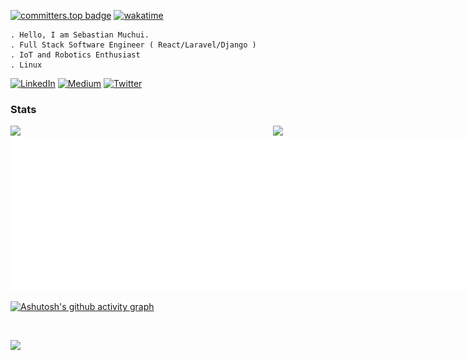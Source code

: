 
[![committers.top badge](https://user-badge.committers.top/kenya_private/astianmuchui.svg)](https://user-badge.committers.top/kenya_private/astianmuchui)
[![wakatime](https://wakatime.com/badge/user/5a50e193-2e98-47bd-9b67-0952bed984cf.svg)](https://wakatime.com/@5a50e193-2e98-47bd-9b67-0952bed984cf)

```shell
. Hello, I am Sebastian Muchui.
. Full Stack Software Engineer ( React/Laravel/Django )
. IoT and Robotics Enthusiast
. Linux

```
[![LinkedIn](https://img.shields.io/badge/LinkedIn-%230077B5.svg?logo=linkedin&logoColor=white)](https://linkedin.com/in/astianmuchui) [![Medium](https://img.shields.io/badge/Medium-12100E?logo=medium&logoColor=white)](https://medium.com/@sebastianmuchui) [![Twitter](https://img.shields.io/badge/Twitter-%231DA1F2.svg?logo=Twitter&logoColor=white)](https://twitter.com/astianmuchui) 



### Stats

<div style="display: inline-flex;">
  <img src="https://github-readme-stats.vercel.app/api?username=astianmuchui&theme=github_dark&hide_border=true&include_all_commits=true" style="width: 420px;">
  <img src="https://github-readme-streak-stats.herokuapp.com/?user=astianmuchui&theme=github_dark&hide_border=true&include_all_commits=true&count_private=true" style="width: 410px;">

</div>

<div style="display: inline-flex;">
  <img src="https://raw.githubusercontent.com/astianmuchui/github-stats/master/generated/overview.svg#gh-dark-mode-only" style="width: 420px;">
  <img src="https://raw.githubusercontent.com/astianmuchui/github-stats/master/generated/languages.svg#gh-dark-mode-only" style="width: 420px;">
  
</div>
<br>

[![Ashutosh's github activity graph](https://github-readme-activity-graph.vercel.app/graph?username=astianmuchui&bg_color=transparent&color=2fa4e7&line=2fa4e7&point=2fa4e7&area=true&hide_border=true)](https://github.com/ashutosh00710/github-readme-activity-graph)

<br>


<a href="https://wakatime.com"><img src="https://wakatime.com/share/@astianmuchui/37330275-52b0-477a-a3bb-81cd83b3532e.png" /></a>

<br>
